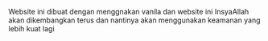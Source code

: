 <!-- link bostrap -->

  <link rel="stylesheet" href="https://cdn.jsdelivr.net/npm/bootstrap-icons@1.13.1/font/bootstrap-icons.min.css">


  Website ini dibuat dengan menggnakan vanila dan website ini InsyaAllah akan dikembangkan terus dan nantinya akan menggunakan keamanan yang lebih kuat lagi
